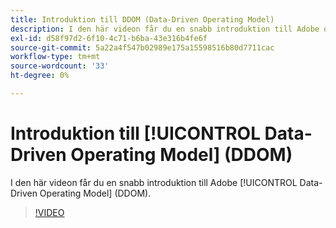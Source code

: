 ```yaml
---
title: Introduktion till DDOM (Data-Driven Operating Model)
description: I den här videon får du en snabb introduktion till Adobe datadriven operativmodell (DDOM).
exl-id: d58f97d2-6f10-4c71-b6ba-43e316b4fe6f
source-git-commit: 5a22a4f547b02989e175a15598516b80d7711cac
workflow-type: tm+mt
source-wordcount: '33'
ht-degree: 0%

---
```


# Introduktion till [!UICONTROL Data-Driven Operating Model] (DDOM)

I den här videon får du en snabb introduktion till Adobe [!UICONTROL Data-Driven Operating Model] (DDOM).

>[!VIDEO](https://video.tv.adobe.com/v/41690)
